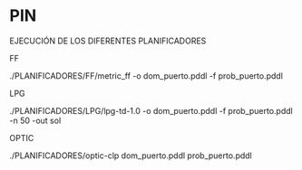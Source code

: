 # PIN

EJECUCIÓN DE LOS DIFERENTES PLANIFICADORES


FF

./PLANIFICADORES/FF/metric_ff -o dom_puerto.pddl -f prob_puerto.pddl


LPG

./PLANIFICADORES/LPG/lpg-td-1.0 -o dom_puerto.pddl -f prob_puerto.pddl -n 50 -out sol


OPTIC

./PLANIFICADORES/optic-clp dom_puerto.pddl prob_puerto.pddl 
